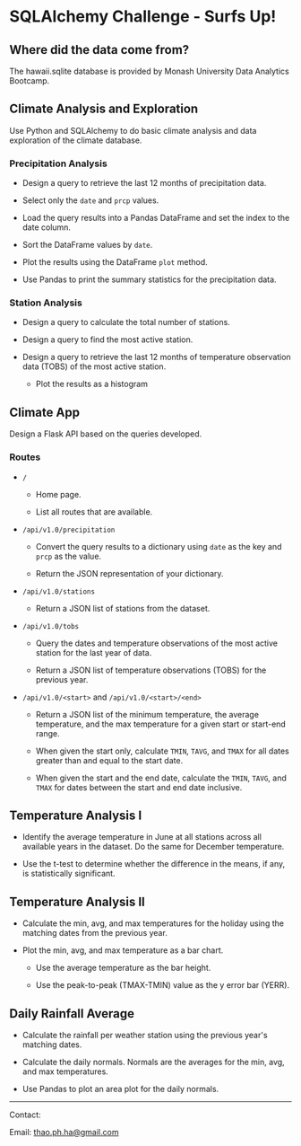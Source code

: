 # SQLAlchemy Challenge - Surfs Up!


## Where did the data come from?

The hawaii.sqlite database is provided by Monash University Data Analytics Bootcamp.


## Climate Analysis and Exploration

Use Python and SQLAlchemy to do basic climate analysis and data exploration of the climate database. 

### Precipitation Analysis

* Design a query to retrieve the last 12 months of precipitation data.

* Select only the `date` and `prcp` values.

* Load the query results into a Pandas DataFrame and set the index to the date column.

* Sort the DataFrame values by `date`.

* Plot the results using the DataFrame `plot` method.

* Use Pandas to print the summary statistics for the precipitation data.

### Station Analysis

* Design a query to calculate the total number of stations.

* Design a query to find the most active station.

* Design a query to retrieve the last 12 months of temperature observation data (TOBS) of the most active station.

  * Plot the results as a histogram


## Climate App

Design a Flask API based on the queries developed.

### Routes

* `/`

  * Home page.

  * List all routes that are available.

* `/api/v1.0/precipitation`

  * Convert the query results to a dictionary using `date` as the key and `prcp` as the value.

  * Return the JSON representation of your dictionary.

* `/api/v1.0/stations`

  * Return a JSON list of stations from the dataset.

* `/api/v1.0/tobs`

  * Query the dates and temperature observations of the most active station for the last year of data.
  
  * Return a JSON list of temperature observations (TOBS) for the previous year.

* `/api/v1.0/<start>` and `/api/v1.0/<start>/<end>`

  * Return a JSON list of the minimum temperature, the average temperature, and the max temperature for a given start or start-end range.

  * When given the start only, calculate `TMIN`, `TAVG`, and `TMAX` for all dates greater than and equal to the start date.

  * When given the start and the end date, calculate the `TMIN`, `TAVG`, and `TMAX` for dates between the start and end date inclusive.


## Temperature Analysis I

* Identify the average temperature in June at all stations across all available years in the dataset. Do the same for December temperature.

* Use the t-test to determine whether the difference in the means, if any, is statistically significant.


## Temperature Analysis II

* Calculate the min, avg, and max temperatures for the holiday using the matching dates from the previous year.

* Plot the min, avg, and max temperature as a bar chart.

  * Use the average temperature as the bar height.

  * Use the peak-to-peak (TMAX-TMIN) value as the y error bar (YERR).
  

## Daily Rainfall Average

* Calculate the rainfall per weather station using the previous year's matching dates.

* Calculate the daily normals. Normals are the averages for the min, avg, and max temperatures.

* Use Pandas to plot an area plot for the daily normals.

---
Contact:

Email: thao.ph.ha@gmail.com

